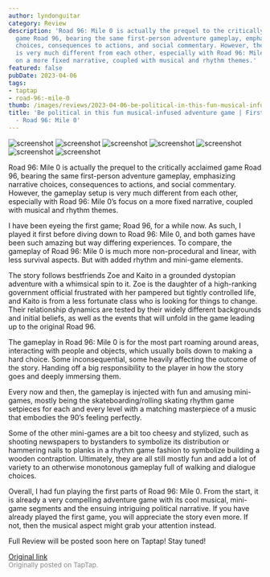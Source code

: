 ```yaml
---
author: lyndonguitar
category: Review
description: 'Road 96: Mile 0 is actually the prequel to the critically acclaimed
  game Road 96, bearing the same first-person adventure gameplay, emphasizing narrative
  choices, consequences to actions, and social commentary. However, the gameplay setup
  is very much different from each other, especially with Road 96: Mile 0’s focus
  on a more fixed narrative, coupled with musical and rhythm themes.'
featured: false
pubDate: 2023-04-06
tags:
- taptap
- road-96:-mile-0
thumb: /images/reviews/2023-04-06-be-political-in-this-fun-musical-infused-adventure-game--first-impressions---road-96-mile-0.avif
title: 'Be political in this fun musical-infused adventure game | First Impressions
  - Road 96: Mile 0'
---
```


<div class="gallery">
  <img src="/images/reviews/2023-04-06-be-political-in-this-fun-musical-infused-adventure-game--first-impressions---road-96-mile-0.avif" alt="screenshot" />
  <img src="/images/reviews/2023-04-06-be-political-in-this-fun-musical-infused-adventure-game--first-impressions---road-96-mile-1.avif" alt="screenshot" />
  <img src="/images/reviews/2023-04-06-be-political-in-this-fun-musical-infused-adventure-game--first-impressions---road-96-mile-2.avif" alt="screenshot" />
  <img src="/images/reviews/2023-04-06-be-political-in-this-fun-musical-infused-adventure-game--first-impressions---road-96-mile-3.avif" alt="screenshot" />
  <img src="/images/reviews/2023-04-06-be-political-in-this-fun-musical-infused-adventure-game--first-impressions---road-96-mile-4.avif" alt="screenshot" />
  <img src="/images/reviews/2023-04-06-be-political-in-this-fun-musical-infused-adventure-game--first-impressions---road-96-mile-5.avif" alt="screenshot" />
  <img src="/images/reviews/2023-04-06-be-political-in-this-fun-musical-infused-adventure-game--first-impressions---road-96-mile-6.avif" alt="screenshot" />
</div>

Road 96: Mile 0 is actually the prequel to the critically acclaimed game Road 96, bearing the same first-person adventure gameplay, emphasizing narrative choices, consequences to actions, and social commentary. However, the gameplay setup is very much different from each other, especially with Road 96: Mile 0’s focus on a more fixed narrative, coupled with musical and rhythm themes.

I have been eyeing the first game; Road 96, for a while now. As such, I played it first before diving down to Road 96: Mile 0, and both games have been such amazing but way differing experiences. To compare, the gameplay of Road 96: Mile 0 is much more non-procedural and linear, with less survival aspects. But with added rhythm and mini-game elements.

The story follows bestfriends Zoe and Kaito in a grounded dystopian adventure with a whimsical spin to it. Zoe is the daughter of a high-ranking government official frustrated with her pampered but tightly controlled life, and Kaito is from a less fortunate class who is looking for things to change. Their relationship dynamics are tested by their widely different backgrounds and initial beliefs, as well as the events that will unfold in the game leading up to the original Road 96.

The gameplay in Road 96: Mile 0 is for the most part roaming around areas, interacting with people and objects, which usually boils down to making a hard choice. Some inconsequential, some heavily affecting the outcome of the story. Handing off a big responsibility to the player in how the story goes and deeply immersing them.

Every now and then, the gameplay is injected with fun and amusing mini-games, mostly being the skateboarding/rolling skating rhythm game setpieces for each and every level with a matching masterpiece of a music that embodies the 90’s feeling perfectly.

Some of the other mini-games are a bit too cheesy and stylized, such as shooting newspapers to bystanders to symbolize its distribution or hammering nails to planks in a rhythm game fashion to symbolize building a wooden contraption. Ultimately, they are all still mostly fun and add a lot of variety to an otherwise monotonous gameplay full of walking and dialogue choices.

Overall, I had fun playing the first parts of Road 96: Mile 0. From the start, it is already a very compelling adventure game with its cool musical, mini-game segments and the ensuing intriguing political narrative. If you have already played the first game, you will appreciate the story even more. If not, then the musical aspect might grab your attention instead.

Full Review will be posted soon here on Taptap! Stay tuned!

[Original link](https://www.taptap.io/post/5018781)<br><span style="font-size: 0.95em; color: #888;">Originally posted on TapTap.</span>